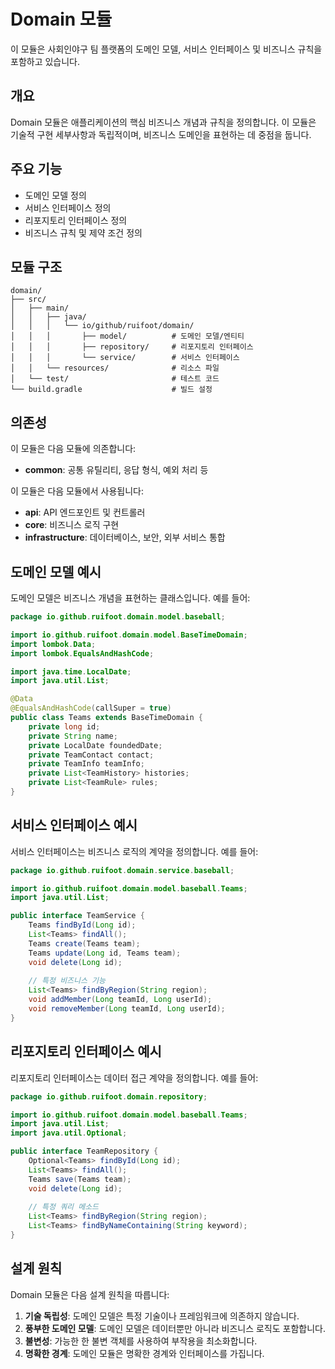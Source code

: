 # Domain 모듈

이 모듈은 사회인야구 팀 플랫폼의 도메인 모델, 서비스 인터페이스 및 비즈니스 규칙을 포함하고 있습니다.

## 개요

Domain 모듈은 애플리케이션의 핵심 비즈니스 개념과 규칙을 정의합니다. 이 모듈은 기술적 구현 세부사항과 독립적이며, 비즈니스 도메인을 표현하는 데 중점을 둡니다.

## 주요 기능

- 도메인 모델 정의
- 서비스 인터페이스 정의
- 리포지토리 인터페이스 정의
- 비즈니스 규칙 및 제약 조건 정의

## 모듈 구조

```
domain/
├── src/
│   ├── main/
│   │   ├── java/
│   │   │   └── io/github/ruifoot/domain/
│   │   │       ├── model/          # 도메인 모델/엔티티
│   │   │       ├── repository/     # 리포지토리 인터페이스
│   │   │       └── service/        # 서비스 인터페이스
│   │   └── resources/              # 리소스 파일
│   └── test/                       # 테스트 코드
└── build.gradle                    # 빌드 설정
```

## 의존성

이 모듈은 다음 모듈에 의존합니다:

- **common**: 공통 유틸리티, 응답 형식, 예외 처리 등

이 모듈은 다음 모듈에서 사용됩니다:

- **api**: API 엔드포인트 및 컨트롤러
- **core**: 비즈니스 로직 구현
- **infrastructure**: 데이터베이스, 보안, 외부 서비스 통합

## 도메인 모델 예시

도메인 모델은 비즈니스 개념을 표현하는 클래스입니다. 예를 들어:

```java
package io.github.ruifoot.domain.model.baseball;

import io.github.ruifoot.domain.model.BaseTimeDomain;
import lombok.Data;
import lombok.EqualsAndHashCode;

import java.time.LocalDate;
import java.util.List;

@Data
@EqualsAndHashCode(callSuper = true)
public class Teams extends BaseTimeDomain {
    private long id;
    private String name;
    private LocalDate foundedDate;
    private TeamContact contact;
    private TeamInfo teamInfo;
    private List<TeamHistory> histories;
    private List<TeamRule> rules;
}
```

## 서비스 인터페이스 예시

서비스 인터페이스는 비즈니스 로직의 계약을 정의합니다. 예를 들어:

```java
package io.github.ruifoot.domain.service.baseball;

import io.github.ruifoot.domain.model.baseball.Teams;
import java.util.List;

public interface TeamService {
    Teams findById(Long id);
    List<Teams> findAll();
    Teams create(Teams team);
    Teams update(Long id, Teams team);
    void delete(Long id);
    
    // 특정 비즈니스 기능
    List<Teams> findByRegion(String region);
    void addMember(Long teamId, Long userId);
    void removeMember(Long teamId, Long userId);
}
```

## 리포지토리 인터페이스 예시

리포지토리 인터페이스는 데이터 접근 계약을 정의합니다. 예를 들어:

```java
package io.github.ruifoot.domain.repository;

import io.github.ruifoot.domain.model.baseball.Teams;
import java.util.List;
import java.util.Optional;

public interface TeamRepository {
    Optional<Teams> findById(Long id);
    List<Teams> findAll();
    Teams save(Teams team);
    void delete(Long id);
    
    // 특정 쿼리 메소드
    List<Teams> findByRegion(String region);
    List<Teams> findByNameContaining(String keyword);
}
```

## 설계 원칙

Domain 모듈은 다음 설계 원칙을 따릅니다:

1. **기술 독립성**: 도메인 모델은 특정 기술이나 프레임워크에 의존하지 않습니다.
2. **풍부한 도메인 모델**: 도메인 모델은 데이터뿐만 아니라 비즈니스 로직도 포함합니다.
3. **불변성**: 가능한 한 불변 객체를 사용하여 부작용을 최소화합니다.
4. **명확한 경계**: 도메인 모듈은 명확한 경계와 인터페이스를 가집니다.